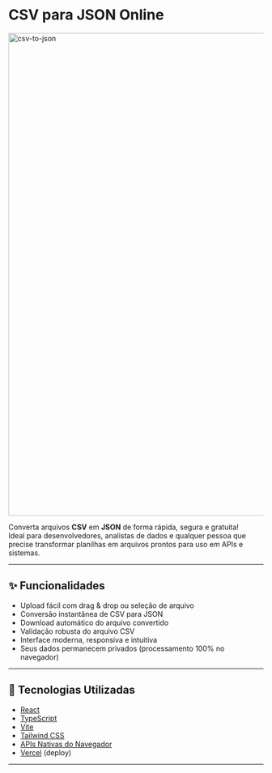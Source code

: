 
# CSV para JSON Online

<img width="1790" height="954" alt="csv-to-json" src="https://github.com/user-attachments/assets/19a68d7a-f48c-4bb8-b955-1956facfac83" />


Converta arquivos **CSV** em **JSON** de forma rápida, segura e gratuita!  
Ideal para desenvolvedores, analistas de dados e qualquer pessoa que precise transformar planilhas em arquivos prontos para uso em APIs e sistemas.

<!-- Coloque um print da sua aplicação aqui, se quiser -->
<!-- ![Demo](https://user-images.githubusercontent.com/0000000/your-demo-image.png) -->

---

## ✨ Funcionalidades

- Upload fácil com drag & drop ou seleção de arquivo
- Conversão instantânea de CSV para JSON
- Download automático do arquivo convertido
- Validação robusta do arquivo CSV
- Interface moderna, responsiva e intuitiva
- Seus dados permanecem privados (processamento 100% no navegador)

---

## 🚀 Tecnologias Utilizadas

- [React](https://react.dev/)
- [TypeScript](https://www.typescriptlang.org/)
- [Vite](https://vitejs.dev/)
- [Tailwind CSS](https://tailwindcss.com/)
- [APIs Nativas do Navegador](https://developer.mozilla.org/pt-BR/docs/Web/API/File)
- [Vercel](https://vercel.com/) (deploy)

---
